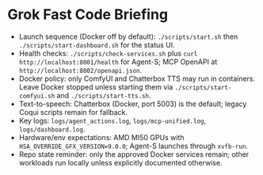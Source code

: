 # Grok Fast Code Briefing

- Launch sequence (Docker off by default): `./scripts/start.sh` then `./scripts/start-dashboard.sh` for the status UI.
- Health checks: `./scripts/check-services.sh` plus `curl http://localhost:8001/health` for Agent-S; MCP OpenAPI at `http://localhost:8002/openapi.json`.
- Docker policy: only ComfyUI and Chatterbox TTS may run in containers. Leave Docker stopped unless starting them via `./scripts/start-comfyui.sh` and `./scripts/start-tts.sh`.
- Text-to-speech: Chatterbox (Docker, port 5003) is the default; legacy Coqui scripts remain for fallback.
- Key logs: `logs/agent_actions.log`, `logs/mcp-unified.log`, `logs/dashboard.log`.
- Hardware/env expectations: AMD MI50 GPUs with `HSA_OVERRIDE_GFX_VERSION=9.0.0`; Agent-S launches through `xvfb-run`.
- Repo state reminder: only the approved Docker services remain; other workloads run locally unless explicitly documented otherwise.
